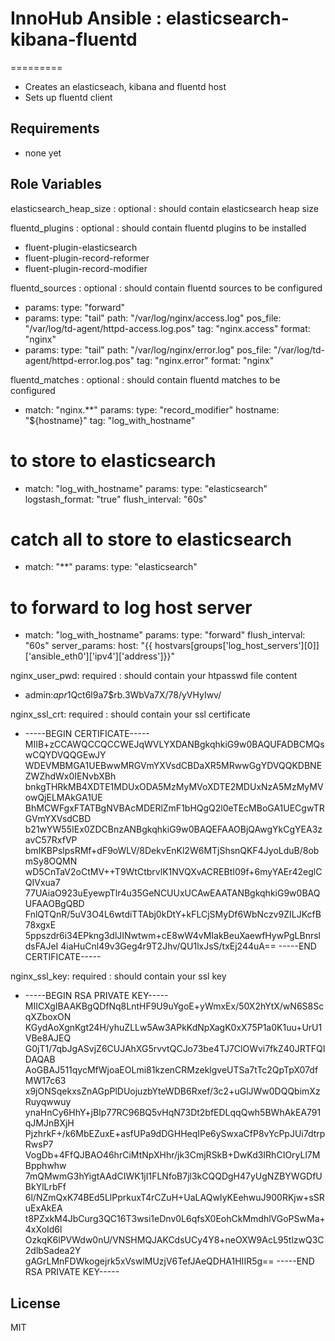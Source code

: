 # InnoHub Ansible : elasticsearch-kibana-fluentd
=========

* Creates an elasticseach, kibana and fluentd host
* Sets up fluentd client

Requirements
------------

* none yet

Role Variables
--------------

elasticsearch_heap_size : optional : should contain elasticsearch heap size

fluentd_plugins : optional : should contain fluentd plugins to be installed

- fluent-plugin-elasticsearch
- fluent-plugin-record-reformer
- fluent-plugin-record-modifier

fluentd_sources : optional : should contain fluentd sources to be configured
- params:
    type: "forward"
- params:
    type: "tail"
    path: "/var/log/nginx/access.log"
    pos_file: "/var/log/td-agent/httpd-access.log.pos"
    tag: "nginx.access"
    format: "nginx"
- params:
    type: "tail"
    path: "/var/log/nginx/error.log"
    pos_file: "/var/log/td-agent/httpd-error.log.pos"
    tag: "nginx.error"
    format: "nginx"

fluentd_matches : optional : should contain fluentd matches to be configured
- match: "nginx.**"
  params:
    type: "record_modifier"
    hostname: "${hostname}"
    tag: "log_with_hostname"
# to store to elasticsearch
- match: "log_with_hostname"
  params:
    type: "elasticsearch"
    logstash_format: "true"
    flush_interval: "60s"
# catch all to store to elasticsearch
- match: "**"
  params:
    type: "elasticsearch"
# to forward to log host server
- match: "log_with_hostname"
  params:
    type: "forward"
    flush_interval: "60s"
  server_params:
    host: "{{ hostvars[groups['log_host_servers'][0]]['ansible_eth0']['ipv4']['address']}}"


nginx_user_pwd: required : should contain your htpasswd file content
  - admin:$apr1$Qct6l9a7$rb.3WbVa7X/78/yVHyIwv/

nginx_ssl_crt: required : should contain your ssl certificate
  - -----BEGIN CERTIFICATE-----
    MIIB+zCCAWQCCQCCWEJqWVLYXDANBgkqhkiG9w0BAQUFADBCMQswCQYDVQQGEwJY
    WDEVMBMGA1UEBwwMRGVmYXVsdCBDaXR5MRwwGgYDVQQKDBNEZWZhdWx0IENvbXBh
    bnkgTHRkMB4XDTE1MDUxODA5MzMyMVoXDTE2MDUxNzA5MzMyMVowQjELMAkGA1UE
    BhMCWFgxFTATBgNVBAcMDERlZmF1bHQgQ2l0eTEcMBoGA1UECgwTRGVmYXVsdCBD
    b21wYW55IEx0ZDCBnzANBgkqhkiG9w0BAQEFAAOBjQAwgYkCgYEA3zavC57RxfVP
    bmIKBPslpsRMf+dF9oWLV/8DekvEnKl2W6MTjShsnQKF4JyoLduB/8obmSy8OQMN
    wD5CnTaV2oCtMV++T9WtCtbrvlK1NVQXvACREBtI09f+6myYAEr42eglCQIVxua7
    77UAiaO923uEyewpTlr4u35GeNCUUxUCAwEAATANBgkqhkiG9w0BAQUFAAOBgQBD
    FnlQTQnR/5uV3O4L6wtdiTTAbj0kDtY+kFLCjSMyDf6WbNczv9ZILJKcfB78xgxE
    5ppszdr6i34EPkng3dlJINwtwm+cE8wW4vMIakBeuXaewfHywPgLBnrsldsFAJeI
    4iaHuCnl49v3Geg4r9T2Jhv/QU1lxJsS/txEj244uA==
    -----END CERTIFICATE-----

nginx_ssl_key: required : should contain your ssl key
  - -----BEGIN RSA PRIVATE KEY-----
    MIICXgIBAAKBgQDfNq8LntHF9U9uYgoE+yWmxEx/50X2hYtX/wN6S8ScqXZboxON
    KGydAoXgnKgt24H/yhuZLLw5Aw3APkKdNpXagK0xX75P1a0K1uu+UrU1VBe8AJEQ
    G0jT1/7qbJgASvjZ6CUJAhXG5rvvtQCJo73be4TJ7ClOWvi7fkZ40JRTFQIDAQAB
    AoGBAJ511qycMfWjoaEOLmi81kzenCRMzeklgveUTSa7tTc2QpTpX07dfMW17c63
    x9jONSqekxsZnAGpPlDUojuzbYteWDB6Rxef/3c2+uGlJWw0DQQbimXzRuyqwwuy
    ynaHnCy6HhY+jBIp77RC96BQ5vHqN73Dt2bfEDLqqQwh5BWhAkEA791qJMJnBXjH
    PjzhrkF+/k6MbEZuxE+asfUPa9dDGHHeqIPe6ySwxaCfP8vYcPpJUi7dtrpRwsP7
    VogDb+4FfQJBAO46hrCiMtNpXHhr/jk3CmjRSkB+DwKd3IRhCIOryLl7MBpphwhw
    7mQMwmG3hYigtAAdCIWK1jI1FLNfoB7jl3kCQQDgH47yUgNZBYWGDfUBkYlLrbFf
    6l/NZmQxK74BEd5LlPprkuxT4rCZuH+UaLAQwIyKEehwuJ900RKjw+sSRuExAkEA
    t8PZxkM4JbCurg3QC16T3wsi1eDnv0L6qfsX0EohCkMmdhlVGoPSwMa+4xXoId6l
    OzkqK6lPVWdw0nU/VNSHMQJAKCdsUCy4Y8+neOXW9AcL95tlzwQ3C2dlbSadea2Y
    gAGrLMnFDWkogejrk5xVswlMUzjV6TefJAeQDHA1HIIR5g==
    -----END RSA PRIVATE KEY-----

License
-------

MIT
